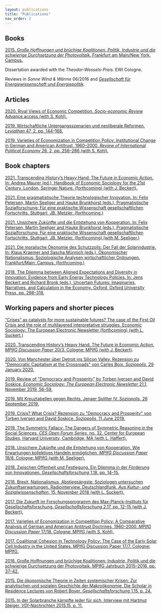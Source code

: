```yaml
---
layout: publications
title: "Publications"
nav_order: 2
---
```


## Books

[2015. *Große Hoffnungen und brüchige Koalitionen. Politik, Industrie und die schwierige Durchsetzung der Photovoltaik.* Frankfurt am Main/New York, Campus.](https://pure.mpg.de/rest/items/item_2224416_9/component/file_2621995/content)

Dissertation awarded with the *Theodor-Wessels-Preis*. EWI Cologne.

Reviews in *Sonne Wind & Wärme* 06/2016 and [*Gesellschaft für Energiewissenschaft und Energiepolitik*](https://www.gee.de/buchrezensionen/uebersicht/grosse-hoffnungen-und-bruechige-koalitionen-industrie-politik-und-die-schwierige-durchsetzung-der-photovoltaik).

## Articles

[2020. Rival Views of Economic Competition. *Socio-economic Review* Advance access (with S. Kohl).](publication_files/2020_ser.pdf)

[2019. Wirtschaftliche Untergangsszenarien und neoliberale Reformen. *Leviathan* 47, 2, pp. 144–168.](https://www.nomos-elibrary.de/10.5771/0340-0425-2019-2-144/wirtschaftliche-untergangsszenarien-und-neoliberale-reformen-jahrgang-47-2019-heft-2?page=1)

[2019. Varieties of Economization in Competition Policy: Institutional Change in German and American Antitrust, 1960–2000. *Review of International Political Economy* 26, 2, pp. 256–286 (with S. Kohl).](publication_files/2019_ripe_varieties.pdf)

## Book chapters

[2021. Transcending History’s Heavy Hand: The Future in Economic Action. In: Andrea Maurer (ed.), Handbook of Economic Sociology for the 21st Century.  London, Springer Nature. (forthcoming) (with J. Beckert).](http://www.mpifg.de/pu/mpifg_dp/2020/dp20-3.pdf)

[2021. Eine pragmatistische Theorie technologischer Innovation. In:  Felix Petersen, Martin Seeliger and Hauke Brunkhorst (eds.), Pragmatistische Sozialforschung: Für eine praktische Wissenschaft gesellschaftlichen Fortschritts. Stuttgart, JB. Metzler. (forthcoming.)](https://www.springer.com/de/book/9783662621714)

[2021. Unsichere Zukünfte und die Entstehung von Kooperation. In: Felix Petersen, Martin Seeliger and Hauke Brunkhorst (eds.), Pragmatistische Sozialforschung: Für eine praktische Wissenschaft gesellschaftlichen Fortschritts. Stuttgart, JB. Metzler. (forthcoming) (with M. Seeliger.)](https://www.springer.com/de/book/9783662621714)

[2021. Die moralische Ökonomie des Schutzzolls: Der Fall der Solarindustrie. In: Klaus Kraemer and Sascha Münnich (eds.), Ökonomischer Nationalismus: Soziologische Analysen wirtschaftlicher Ordnungen. Frankfurt/Main: Campus. (forthcoming.)](https://www.campus.de/buecher-campus-verlag/wissenschaft/soziologie/oekonomischer_nationalismus-15602.html)

[2018. The Dilemma between Aligned Expectations and Diversity in Innovation: Evidence from Early Energy Technology Policies. In: Jens Beckert and Richard Bronk (eds.), Uncertain Futures: Imaginaries, Narratives, and Calculation in the Economy. Oxford, Oxford University Press, pp. 298–318.](publication_files/2018_uncertain.pdf)

## Working papers and shorter pieces

[“Crises” as catalysts for more sustainable futures? The case of the First Oil Crisis and the role of multilayered interpretative struggles. Economic Sociology: The European Electronic Newsletter (forthcoming) (with L. Suckert.)](https://econsoc.mpifg.de)

[2020. Transcending History’s Heavy Hand. The Future in Economic Action. *MPIfG Discussion Paper* 20/3. Cologne: MPIfG (with J. Beckert)](http://www.mpifg.de/pu/mpifg_dp/2020/dp20-3.pdf).

[2020. Von Manchester über Detroit ins Silicon Valley. Rezension zu "Democratic Capitalism at the Crossroads" von Carles Boix. *Soziopolis*, 29 January 2020.](https://www.soziopolis.de/lesen/buecher/artikel/rezension-ergen/)

[2019. Review of "Democracy and Prosperity" by Torben Iversen and David Soskice. *Economic Sociology: The European Electronic Newsletter* 21.1, November 2019, 56–59.](publication_files/2019_es_rev.pdf)

[2019. Mit Kreuztabellen gegen Rechts. Jenaer Splitter IV. *Soziopolis*, 26 September 2019.](https://www.soziopolis.de/vernetzen/veranstaltungsberichte/artikel/jenaer-splitter-iv-donnerstag/)

[2019. Crisis? What Crisis? Rezension zu "Democracy and Prosperity" von Torben Iversen and David Soskice. *Soziopolis*, 11 June 2019.](https://soziopolis.de/lesen/buecher/artikel/crisis-what-crisis/)

[2019. The Symmetric Fallacy: The Dangers of Symmetric Reasoning in the Social Sciences. *CES Open Forum Series*, no. 32. Center for European Studies, Harvard University, Cambridge, MA (with L. Haffert).](https://ces.fas.harvard.edu/uploads/art/Working-Paper-PDF-THE-SYMMETRIC-FALLACY-THE-DANGERS-OF-SYMMETRIC-REASON-ING-IN-THE-SOCIAL-SCIENCES.pdf)

[2018. Unsichere Zukünfte und die Entstehung von Kooperation. Wie Erwartungen kollektives Handeln ermöglichen. *MPIfG Discussion Paper* 18/8. Cologne: MPIfG (with M. Seeliger).](https://www.mpifg.de/pu/mpifg_dp/2018/dp18-8.pdf)

[2018. Zwischen Offenheit und Festlegung. Ein Dilemma in der Förderung von Innovationen. *Gesellschaftsforschung* 1.18, pp. 14–15.](http://www.mpifg.de/aktuelles/newsletter/MPIfG_forschungsmag_1-18.pdf)

[2018. Brexit, Nationalismus, Abstiegsängste: Soziologen untersuchen Zukunftserwartungen. Radiointerview. Deutschlandfunk, *Aus Kultur- und Sozialwissenschaften*, 15. November 2018 (with L. Suckert).](publication_files/2018_dlf_zukunft.mp3)

[2017. Die Zukunft im Forschungsprogramm des Max-Planck-Instituts für Gesellschaftsforschung. *Gesellschaftsforschung* 2.17, pp. 12–15 (with J. Beckert).](http://www.mpifg.de/aktuelles/newsletter/MPIfG_Newsl_2-17.pdf)

[2017. Varieties of Economization in Competition Policy: A Comparative Analysis of German and American Antitrust Doctrines, 1960–2000. *MPIfG Discussion Paper* 17/18. Cologne: MPIfG (with S. Kohl).](https://www.mpifg.de/pu/mpifg_dp/2017/dp17-18.pdf)

[2017. Coalitional Cohesion in Technology Policy: The Case of the Early Solar Cell Industry in the United States. MPIfG Discussion Paper 17/7. Cologne: MPIfG.](https://www.mpifg.de/pu/mpifg_dp/2017/dp17-7.pdf)

[2016. Große Hoffnungen und brüchige Koalitionen: Industrie, Politik und die schwierige Durchsetzung der Photovoltaik. MPIfG Jahrbuch 2015–2016, pp. 37–42.](http://www.mpifg.de/pu/ueber_mpifg/mpifg_jb/JB1516/MPIfG_15-16_05_Ergen.pdf)

[2015. Die ökonomische Theorie in Zeiten systemischer Krisen: Zur analytischen und sozialen Geschichte der Makroökonomie. Die Scholar in Residence Lectures von Robert Boyer. *Gesellschaftsforschung* 1.15, p. 24.](http://www.mpifg.de/aktuelles/newsletter/MPIfG_Newsl_1-15_update.pdf)

[2015. In der Solarbranche kämpfte jeder für sich. Interview mit Hartmut Steiger. *VDI-Nachrichten* 2015.15, p. 11.](https://www.vdi-nachrichten.com/Schwerpunkt-Meinung/In-Solarbranche-kaempfte-fuer)